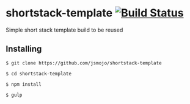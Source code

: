# shortstack-template   [![Build Status](https://travis-ci.org/jsmojo/shortstack-template.svg?branch=master)](https://travis-ci.org/jsmojo/shortstack-template)

Simple short stack template build to be reused

## Installing

```
$ git clone https://github.com/jsmojo/shortstack-template
```

```
$ cd shortstack-template
```

```
$ npm install 
```

```
$ gulp
```
